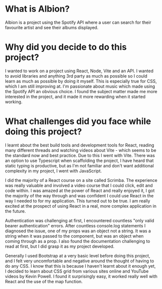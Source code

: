 # What is Albion?

Albion is a project using the Spotify API where a user can search for their favourite artist and see their albums displayed.

# Why did you decide to do this project?

I wanted to work on a project using React, Node, Vite and an API. I wanted to avoid libraries and anything 3rd party as much as possible so I could learn as much as possible by doing it myself. This is especially true for CSS, which I am still improving at. I'm passionate about music which made using the Spotify API an obvious choice. I found the subject matter made me more interested in the project, and it made it more rewarding when it started working.

# What challenges did you face while doing this project?

I learnt about the best build tools and development tools for React, reading many different threads and watching videos about Vite - which seems to be the standard now and best practice. Due to this I went with Vite. There was an option to use Typescript when scaffolding the project, I have heard that static typing is productive, but as I'm not familiar and don't want additional complexity in my project, I went with JavaScript.

I did the majority of a React course on a site called Scrimba. The experience was really valuable and involved a video course that I could click, edit and code within. I was amazed at the power of React and really enjoyed it, I got the majority of the way through and was confident I could use React in the way I needed to for my application. This turned out to be true. I am really excited at the prospect of using React in a real, more complex application in the future.

Authentication was challenging at first, I encountered countless "only valid bearer authentication" errors. After countless console.log statements I diagnosed the issue, one of my props was an object not a string. It was a string when it was passed to the component, but was an object when coming through as a prop. I also found the documentation challenging to read at first, but I did grasp it as my project developed.

Generally I used Bootstrap at a very basic level before doing this project, and I felt very uncomfortable and negative around the thought of having to do any CSS. I know that this is because I haven't learnt about it enough yet, I decided to learn about CSS grid from various sites online and YouTube videos by Kevin Powell. I found it surprisingly easy, it worked really well with React and the use of the map function.
